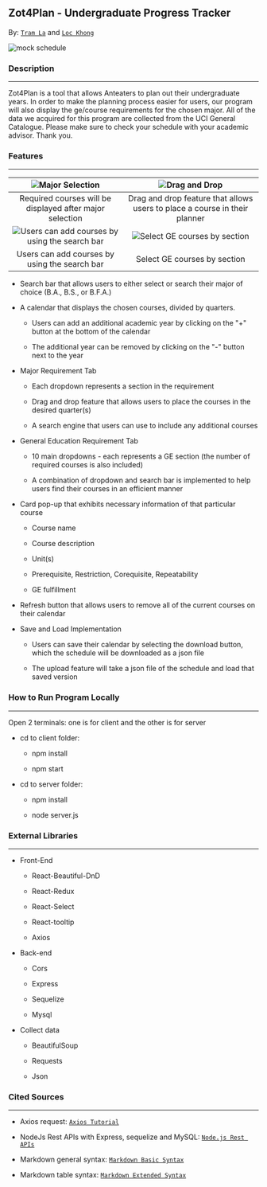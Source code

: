 ## **Zot4Plan - Undergraduate Progress Tracker**

By: [`Tram La`](https://www.linkedin.com/in/tram-la-680417200/) and [`Loc Khong`](https://www.linkedin.com/in/lockhong/)

![mock schedule](https://user-images.githubusercontent.com/70680546/165196022-10b8483c-fb8b-4ca1-96e1-19756dd659c5.PNG)

### **Description**

---

Zot4Plan is a tool that allows Anteaters to plan out their undergraduate years. In order to make the planning process easier for users, our program will also display the ge/course requirements for the chosen major. All of the data we acquired for this program are collected from the UCI General Catalogue. Please make sure to check your schedule with your academic advisor. Thank you.


### **Features**

---


![Major Selection](https://media.giphy.com/media/snYqfS3lBIIVlZNbVP/giphy.gif) | ![Drag and Drop](https://media.giphy.com/media/qKIZtpMRtd0Ce0jKKC/giphy.gif)
:---:|:---:
Required courses will be displayed after major selection | Drag and drop feature that allows users to place a course in their planner
![Users can add courses by using the search bar](https://media.giphy.com/media/rJWU8FL63vdU6KNBHN/giphy.gif) | ![Select GE courses by section](https://media.giphy.com/media/rJWU8FL63vdU6KNBHN/giphy.gif)
Users can add courses by using the search bar | Select GE courses by section



* Search bar that allows users to either select or search their major of choice (B.A., B.S., or B.F.A.)

* A calendar that displays the chosen courses, divided by quarters.

    - Users can add an additional academic year by clicking on the "+" button at the bottom of the calendar

    - The additional year can be removed by clicking on the "-" button next to the year

* Major Requirement Tab
    
    - Each dropdown represents a section in the requirement

    - Drag and drop feature that allows users to place the courses in the desired quarter(s)

    - A search engine that users can use to include any additional courses

* General Education Requirement Tab

    - 10 main dropdowns - each represents a GE section (the number of required courses is also included)

    - A combination of dropdown and search bar is implemented to help users find their courses in an efficient manner

* Card pop-up that exhibits necessary information of that particular course

    - Course name

    - Course description

    - Unit(s)

    - Prerequisite, Restriction, Corequisite, Repeatability

    - GE fulfillment

* Refresh button that allows users to remove all of the current courses on their calendar

* Save and Load Implementation

    - Users can save their calendar by selecting the download button, which the schedule will be downloaded as a json file

    - The upload feature will take a json file of the schedule and load that saved version

### **How to Run Program Locally**

---

Open 2 terminals: one is for client and the other is for server

* cd to client folder: 

    - npm install 

    - npm start

* cd to server folder: 

    - npm install

    - node server.js

### **External Libraries**

---

* Front-End

    - React-Beautiful-DnD

    - React-Redux

    - React-Select

    - React-tooltip

    - Axios 

* Back-end

    - Cors

    - Express

    - Sequelize

    - Mysql

* Collect data

    - BeautifulSoup

    - Requests

    - Json


### **Cited Sources**

---

* Axios request: [`Axios Tutorial`](https://www.bezkoder.com/axios-request/)

* NodeJs Rest APIs with Express, sequelize and MySQL: [`Node.js Rest APIs`](https://www.bezkoder.com/node-js-express-sequelize-mysql/#Test_the_APIs)

* Markdown general syntax: [`Markdown Basic Syntax`](https://www.markdownguide.org/extended-syntax/)

* Markdown table syntax: [`Markdown Extended Syntax`](https://www.markdownguide.org/extended-syntax/)
